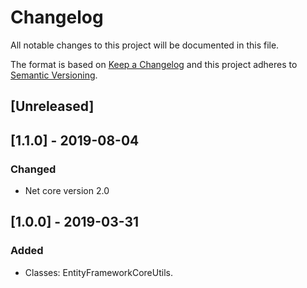# Changelog
All notable changes to this project will be documented in this file.

The format is based on [Keep a Changelog](http://keepachangelog.com/en/1.0.0/)
and this project adheres to [Semantic Versioning](http://semver.org/spec/v2.0.0.html).

## [Unreleased]

## [1.1.0] - 2019-08-04
### Changed
- Net core version 2.0

## [1.0.0] - 2019-03-31
### Added
- Classes: EntityFrameworkCoreUtils.
